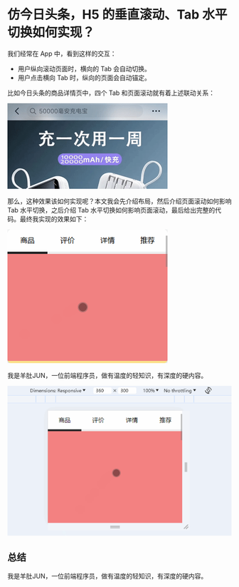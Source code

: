 # 仿今日头条，H5 的垂直滚动、Tab 水平切换如何实现？

我们经常在 App 中，看到这样的交互：

- 用户纵向滚动页面时，横向的 Tab 会自动切换。
- 用户点击横向 Tab 时，纵向的页面会自动锚定。

比如今日头条的商品详情页中，四个 Tab 和页面滚动就有着上述联动关系：

![](./img/toutiao.gif)

那么，这种效果该如何实现呢？本文我会先介绍布局，然后介绍页面滚动如何影响 Tab 水平切换，之后介绍 Tab 水平切换如何影响页面滚动，最后给出完整的代码。最终我实现的效果如下：

![](./img/vertical-scroll.gif)

我是羊肚JUN，一位前端程序员，做有温度的轻知识，有深度的硬内容。

![](./img/cover.gif)

## 总结

我是羊肚JUN，一位前端程序员，做有温度的轻知识，有深度的硬内容。
